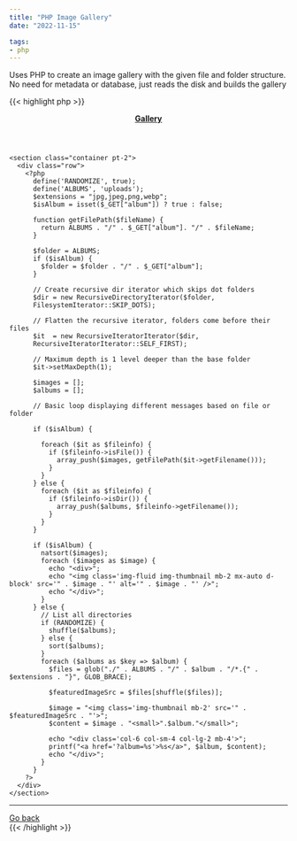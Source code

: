 ```yaml
---
title: "PHP Image Gallery"
date: "2022-11-15"

tags: 
- php
---
```


Uses PHP to create an image gallery with the given file and folder structure. No need for metadata or database, just reads the disk and builds the gallery

{{< highlight php >}}
<?php
/**
======================================
General
======================================
- Requirements: php 7
======================================
Settings
======================================
- RANDOMIZE (default: true) // Order in main view
- ALBUMS (default: uploads) // Path to the folder
======================================
Content structure
======================================
- index.php (this file, or any other file name)
The galleries are regular folders with images files:
"./uploads/folder_name/image.jpg"
======================================
CSS
======================================
Bootstrap v5.0.0-beta2 or higher.
https://getbootstrap.com/
======================================
MIT License
======================================
Permission is hereby granted, free of charge, to any person obtaining a copy
of this software and associated documentation files (the "Software"), to deal
in the Software without restriction, including without limitation the rights
to use, copy, modify, merge, publish, distribute, sublicense, and/or sell
copies of the Software, and to permit persons to whom the Software is
furnished to do so, subject to the following conditions:
The above copyright notice and this permission notice shall be included in all
copies or substantial portions of the Software.
THE SOFTWARE IS PROVIDED "AS IS", WITHOUT WARRANTY OF ANY KIND, EXPRESS OR
IMPLIED, INCLUDING BUT NOT LIMITED TO THE WARRANTIES OF MERCHANTABILITY,
FITNESS FOR A PARTICULAR PURPOSE AND NONINFRINGEMENT. IN NO EVENT SHALL THE
AUTHORS OR COPYRIGHT HOLDERS BE LIABLE FOR ANY CLAIM, DAMAGES OR OTHER
LIABILITY, WHETHER IN AN ACTION OF CONTRACT, TORT OR OTHERWISE, ARISING FROM,
OUT OF OR IN CONNECTION WITH THE SOFTWARE OR THE USE OR OTHER DEALINGS IN THE
SOFTWARE.
*/
?>

<!DOCTYPE html>
<html lang="en">

<head>
  <meta charset="UTF-8">
  <meta http-equiv="X-UA-Compatible" content="IE=edge">
  <meta name="viewport" content="width=device-width, initial-scale=1.0">
  <title>Gallery</title>
  <link rel="stylesheet" href="bootstrap.min.css">
</head>

<body>
  <main>
    <header>
      <div class="navbar navbar-dark bg-dark shadow-sm">
        <div class="container">
          <div class="navbar-brand d-flex align-items-center">
            <a href="?" class="text-white text-decoration-none"><strong>Gallery</strong></a>
          </div>
        </div>
      </div>
    </header>

    <section class="container pt-2">
      <div class="row">
        <?php
          define('RANDOMIZE', true);
          define('ALBUMS', 'uploads');
          $extensions = "jpg,jpeg,png,webp";
          $isAlbum = isset($_GET["album"]) ? true : false;

          function getFilePath($fileName) {
            return ALBUMS . "/" . $_GET["album"]. "/" . $fileName;
          }

          $folder = ALBUMS;
          if ($isAlbum) {
            $folder = $folder . "/" . $_GET["album"];
          }

          // Create recursive dir iterator which skips dot folders
          $dir = new RecursiveDirectoryIterator($folder,
          FilesystemIterator::SKIP_DOTS);

          // Flatten the recursive iterator, folders come before their files
          $it  = new RecursiveIteratorIterator($dir,
          RecursiveIteratorIterator::SELF_FIRST);

          // Maximum depth is 1 level deeper than the base folder
          $it->setMaxDepth(1);

          $images = [];
          $albums = [];

          // Basic loop displaying different messages based on file or folder

          if ($isAlbum) {

            foreach ($it as $fileinfo) {
              if ($fileinfo->isFile()) {
                array_push($images, getFilePath($it->getFilename()));
              }
            }
          } else {
            foreach ($it as $fileinfo) {
              if ($fileinfo->isDir()) {
                array_push($albums, $fileinfo->getFilename());
              }
            }
          }

          if ($isAlbum) {
            natsort($images);
            foreach ($images as $image) {
              echo "<div>";
              echo "<img class='img-fluid img-thumbnail mb-2 mx-auto d-block' src='" . $image . "' alt='" . $image . "' />";
              echo "</div>";
            }
          } else {
            // List all directories
            if (RANDOMIZE) {
              shuffle($albums);
            } else {
              sort($albums);
            }
            foreach ($albums as $key => $album) {
              $files = glob("./" . ALBUMS . "/" . $album . "/*.{" . $extensions . "}", GLOB_BRACE);

              $featuredImageSrc = $files[shuffle($files)];

              $image = "<img class='img-thumbnail mb-2' src='" . $featuredImageSrc . "'>";
              $content = $image . "<small>".$album."</small>";

              echo "<div class='col-6 col-sm-4 col-lg-2 mb-4'>";
              printf("<a href='?album=%s'>%s</a>", $album, $content);
              echo "</div>";
            }
          }
        ?>
      </div>
    </section>

   <footer class="container mt-4 mb-4">
      <div class="row">
        <div class="col-12">
          <hr>
        </div>
        <div class="col d-grid gap-2">
          <?php if ($isAlbum) { ?>
            <a href="?" class="btn btn-primary btn-block">Go back</a>
          <?php } ?>
        </div>
      </div>
   </footer>
  </main>
</body>

</html>
{{< /highlight >}}
